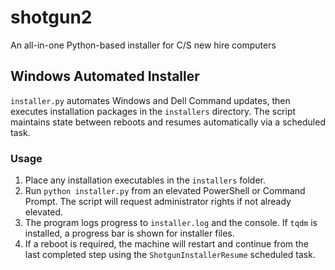 # shotgun2
An all-in-one Python-based installer for C/S new hire computers

## Windows Automated Installer

`installer.py` automates Windows and Dell Command updates, then executes installation packages in the `installers` directory. The script maintains state between reboots and resumes automatically via a scheduled task.
### Usage
1. Place any installation executables in the `installers` folder.
2. Run `python installer.py` from an elevated PowerShell or Command Prompt. The script will request administrator rights if not already elevated.
3. The program logs progress to `installer.log` and the console. If `tqdm` is installed, a progress bar is shown for installer files.
4. If a reboot is required, the machine will restart and continue from the last completed step using the `ShotgunInstallerResume` scheduled task.

